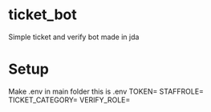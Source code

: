 # ticket_bot
Simple ticket and verify bot made in jda
# Setup 
Make .env in main folder 
this is .env 
TOKEN=
STAFFROLE=
TICKET_CATEGORY=
VERIFY_ROLE=
